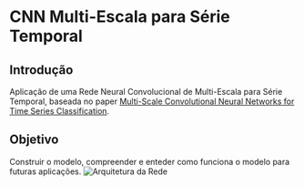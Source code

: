 # CNN Multi-Escala para Série Temporal

## Introdução
Aplicação de uma Rede Neural Convolucional de Multi-Escala para Série Temporal, baseada no paper [Multi-Scale Convolutional Neural Networks for Time Series
Classification](https://arxiv.org/pdf/1603.06995.pdf).

## Objetivo
Construir o modelo, compreender e enteder como funciona o modelo para futuras aplicações.
![Arquitetura da Rede](/assets/img/MarineGEO_logo.png "Arquitetura da Rede")

